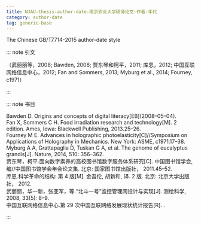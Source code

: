 ```yaml
---
title: NJAU-thesis-author-date-南京农业大学硕博论文-作者-年代
category: author-date
tag: generic-base
---
```


<!-- 此文件由脚本自动生成，请勿手动修改！ -->

The Chinese GB/T7714-2015 author-date style


::: note 引文

（武丽丽等，2008; Bawden, 2008; 贾东琴和柯平，2011; 库恩，2012; 中国互联网络信息中心，2012; Fan and Sommers, 2013; Myburg et al., 2014; Fourney, c1971）

:::



::: note 书目

  <div class="csl-bib-body">
  <div class="csl-entry second-field-align-undefined " >Bawden D. Origins and concepts of digital literacy[EB](2008–05–04).</div>  <div class="csl-entry second-field-align-undefined " >Fan X, Sommers C H. Food irradiation research and technology[M]. 2 edition. Ames, Iowa: Blackwell Publishing, 2013.25–26.</div>  <div class="csl-entry second-field-align-undefined " >Fourney M E. Advances in holographic photoelasticity[C]//Symposium on Applications of Holography in Mechanics. New York: ASME, c1971.17–38.</div>  <div class="csl-entry second-field-align-undefined " >Myburg A A, Grattapaglia D, Tuskan G A, et al. The genome of eucalyptus grandis[J]. <i><span style="font-style:normal;">Nature</span></i>, 2014, 510: 356–362.</div>  <div class="csl-entry second-field-align-undefined " >贾东琴，柯平.面向数字素养的高校图书馆数字服务体系研究[C]. 中国图书馆学会, 编//中国图书馆学会年会论文集. 北京: 国家图书馆出版社， 2011.45–52.</div>  <div class="csl-entry second-field-align-undefined " >库恩.科学革命的结构: 第 4 版[M]. 金吾伦, 胡新和, 译. 2 版. 北京: 北京大学出版社， 2012.</div>  <div class="csl-entry second-field-align-undefined " >武丽丽，华一新，张亚军，等.“北斗一号”监控管理网设计与实现[J]. 测绘科学, 2008, 33(5): 8–9.</div>  <div class="csl-entry second-field-align-undefined " >中国互联网络信息中心.第 29 次中国互联网络发展现状统计报告[R]. .</div>  </div>


:::

<!-- more -->